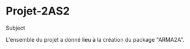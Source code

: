 # Projet-2AS2
Subject <Linear Time Series project ARIMA models>

L'ensemble du projet a donné lieu à la création du package "ARMA2A".

